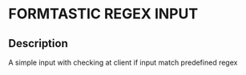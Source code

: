 # FORMTASTIC REGEX INPUT

## Description

A simple input with checking at client if input match predefined regex 